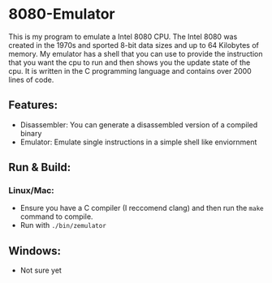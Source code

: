 # 8080-Emulator

This is my program to emulate a Intel 8080 CPU. The Intel 8080 was created in the 1970s and sported 8-bit data sizes and up to 64 Kilobytes of memory. My emulator has a shell that you can use to provide the instruction that you want the cpu to run and then shows you the update state of the cpu. It is written in the C programming language and contains over 2000 lines of code.

## Features:
- Disassembler: You can generate a disassembled version of a compiled binary
- Emulator: Emulate single instructions in a simple shell like enviornment

## Run & Build:
### Linux/Mac:
- Ensure you have a C compiler (I reccomend clang) and then run the ```make``` command to compile.
- Run with ```./bin/zemulator```
## Windows:
- Not sure yet
